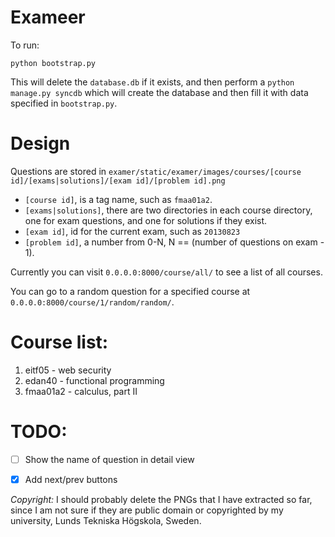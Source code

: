 # Exameer

To run:

`python bootstrap.py`

This will delete the `database.db` if it exists, and then perform a `python manage.py syncdb` which will create the
database and then fill it with data specified in `bootstrap.py`.

# Design
Questions are stored in `examer/static/examer/images/courses/[course id]/[exams|solutions]/[exam id]/[problem id].png`

* `[course id]`, is a tag name, such as `fmaa01a2`.
* `[exams|solutions]`, there are two directories in each course directory, one for exam questions, and one for solutions if they exist.
* `[exam id]`, id for the current exam, such as `20130823`
* `[problem id]`, a number from 0-N, N == (number of questions on exam - 1).

Currently you can visit `0.0.0.0:8000/course/all/` to see a list of all courses. 

You can go to a random question for a specified course at `0.0.0.0:8000/course/1/random/random/`.

# Course list:

1.  eitf05 - web security
2.  edan40 - functional programming
3.  fmaa01a2 - calculus, part II

# TODO:
* [ ] Show the name of question in detail view
* [X] Add next/prev buttons


*Copyright:* I should probably delete the PNGs that I have extracted so far, 
since I am not sure if they are public domain or copyrighted by my university, 
Lunds Tekniska Högskola, Sweden.